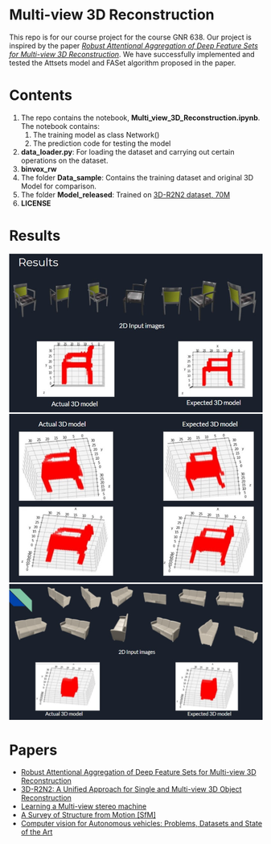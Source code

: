 # Multi-view 3D Reconstruction
This repo is for our course project for the course GNR 638. Our project is inspired by the paper [*Robust Attentional Aggregation of Deep Feature Sets for Multi-view 3D Reconstruction*](https://arxiv.org/abs/1808.00758). We have successfully implemented and tested the Attsets model and FASet algorithm proposed in the paper.

# Contents
1. The repo contains the notebook, **Multi_view_3D_Reconstruction.ipynb**. The notebook contains:
    1. The training model as class Network()
    2. The prediction code for testing the model
2. **data_loader.py**: For loading the dataset and carrying out certain operations on the dataset.
3. **binvox_rw**
4. The folder **Data_sample**: Contains the training dataset and original 3D Model for comparison.
5. The folder **Model_released**: Trained on [3D-R2N2 dataset, 70M](https://drive.google.com/open?id=1A1ihqMDfZLrjQeCFWEjgp-WYb810_om-)
6. **LICENSE**

# Results
![S1](/readme_images/S1.jpg)
![S2](/readme_images/S2.jpg)
![S3](/readme_images/S3.jpg)

# Papers
* [Robust Attentional Aggregation of Deep Feature Sets for Multi-view 3D Reconstruction](https://arxiv.org/abs/1808.00758)
* [3D-R2N2: A Unified Approach for Single and Multi-view 3D Object Reconstruction](https://arxiv.org/abs/1604.00449)
* [Learning a Multi-view stereo machine](https://arxiv.org/abs/1708.05375)
* [A Survey of Structure from Motion [SfM]](https://arxiv.org/abs/1701.08493)
* [Computer vision for Autonomous vehicles: Problems, Datasets and State of the Art](https://arxiv.org/abs/1704.05519)
